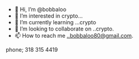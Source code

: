 - 👋 Hi, I’m @bobbaloo
- 👀 I’m interested in crypto...
- 🌱 I’m currently learning ...crypto
- 💞️ I’m looking to collaborate on ..crypto.
- 📫 How to reach me ..bobbaloo80@gmail.com.

<!---
bobbaloo/bobbaloo is a ✨ special ✨ repository because its `README.md` (this file) appears on your GitHub profile.
You can click the Preview link to take a look at your changes.
--->
phone; 318 315 4419
